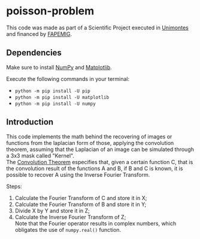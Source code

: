 # poisson-problem

This code was made as part of a Scientific Project executed in [Unimontes](https://unimontes.br/) and financed by [FAPEMIG](http://www.fapemig.br/).  

## Dependencies

Make sure to install [NumPy](https://numpy.org/install/) and [Matplotlib](https://matplotlib.org/stable/users/installing/index.html).  

Execute the following commands in your terminal:  
- `python -m pip install -U pip`
- `python -m pip install -U matplotlib`
- `python -m pip install -U numpy`

## Introduction

This code implements the math behind the recovering of images or functions from the laplacian form of those, applying the convolution theorem, assuming that the Laplacian of an image can be simulated through a 3x3 mask called "Kernel".  
The [Convolution Theorem](https://en.wikipedia.org/wiki/Convolution_theorem) especifies that, given a certain function C, that is the convolution result of the functions A and B, if B and C is known, it is possible to recover A using the Inverse Fourier Transform.  

Steps:
1. Calculate the Fourier Transform of C and store it in X;
2. Calculate the Fourier Transform of B and store it in Y;
3. Divide X by Y and store it in Z;
4. Calculate the Inverse Fourier Transform of Z;  
Note that the Fourier operator results in complex numbers, which obligates the use of `numpy.real()` function.  
